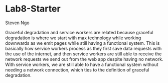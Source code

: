 # Lab8-Starter
Steven Ngo

Graceful degradation and service workers are related because graceful degradation is where we start with max technology while working downwards as we emit pages while still having a functional system. This is basically how service workers process as they first save data requests with the use of the internet, and then service workers are still able to receive the network requests we send out from the web app despite having no network. With service workers, we are still able to have a functional system without needing a network connection, which ties to the definition of graceful degradation.